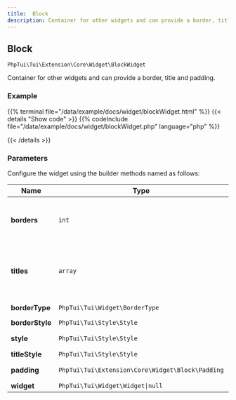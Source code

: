 ```yaml
---
title:  Block 
description: Container for other widgets and can provide a border, title and padding.
---
```

##  Block 

`PhpTui\Tui\Extension\Core\Widget\BlockWidget`

Container for other widgets and can provide a border, title and padding.
### Example

{{% terminal file="/data/example/docs/widget/blockWidget.html" %}}
{{< details "Show code"  >}}
{{% codeInclude file="/data/example/docs/widget/blockWidget.php" language="php" %}}

{{< /details >}}
### Parameters

Configure the widget using the builder methods named as follows:

| Name | Type | Description |
| --- | --- | --- |
| **borders** | `int` | Bit mask which determines the border configuration, e.g. Borders::ALL |
| **titles** | `array` | Titles for the block. You can have multiple titles and each title can be positioned in a different place. |
| **borderType** | `PhpTui\Tui\Widget\BorderType` | Type of border, e.g. `BorderType::Rounded` |
| **borderStyle** | `PhpTui\Tui\Style\Style` | Style of the border. |
| **style** | `PhpTui\Tui\Style\Style` | Style of the block's inner area. |
| **titleStyle** | `PhpTui\Tui\Style\Style` | Style of the titles. |
| **padding** | `PhpTui\Tui\Extension\Core\Widget\Block\Padding` | Padding to apply to the inner widget. |
| **widget** | `PhpTui\Tui\Widget\Widget\|null` | The inner widget. |